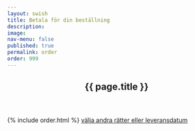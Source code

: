 ```yaml
---
layout: swish
title: Betala för din beställning
description: 
image: 
nav-menu: false
published: true
permalink: order
order: 999
---
```


<div id="main">
	<section class="major">
		<div class="inner">
			<header class="major">
				<h1>{{ page.title }}</h1>
			</header>
			{% include order.html %}
			<a href="#" id="schoice" class="button"> välja andra rätter eller leveransdatum </a>
		</div>
	</section>
</div>
